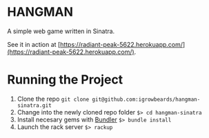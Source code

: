 HANGMAN
======

A simple web game written in Sinatra.

See it in action at [https://radiant-peak-5622.herokuapp.com/](https://radiant-peak-5622.herokuapp.com/).

# Running the Project

  1. Clone the repo
    ```
    git clone git@github.com:igrowbeards/hangman-sinatra.git
    ```
  2. Change into the newly cloned repo folder
    ```
    $> cd hangman-sinatra
    ```
  3. Install necesary gems with [Bundler](http://bundler.io/)
    ```
    $> bundle install
    ```
  3. Launch the rack server
    ```
    $> rackup
    ```
